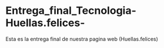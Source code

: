 # Entrega_final_Tecnologia-Huellas.felices-
Esta es la entrega final de nuestra pagina web (Huellas.felices) 
